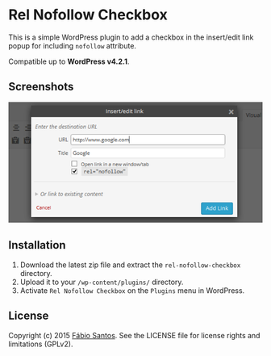 # Rel Nofollow Checkbox

This is a simple WordPress plugin to add a checkbox in the insert/edit link popup for including `nofollow` attribute.

Compatible up to **WordPress v4.2.1**.


## Screenshots

![Screenshot 1](source/screenshot-1.png)


## Installation

1. Download the latest zip file and extract the `rel-nofollow-checkbox` directory.
2. Upload it to your `/wp-content/plugins/` directory.
3. Activate `Rel Nofollow Checkbox` on the `Plugins` menu in WordPress.


## License

Copyright (c) 2015 [Fábio Santos](http://www.fabiosantos.pt). See the LICENSE
file for license rights and limitations (GPLv2).
